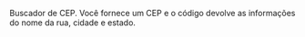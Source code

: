 Buscador de CEP. Você fornece um CEP e o código devolve as informações do nome da rua, cidade e estado. 
